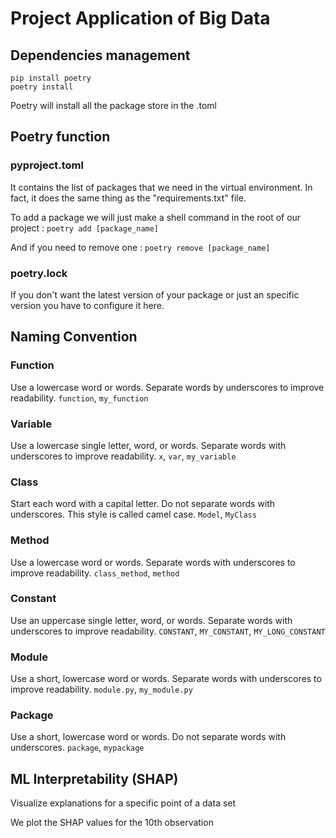 # Project Application of Big Data

## Dependencies management

	pip install poetry
	poetry install
	
Poetry will install all the package store in the .toml

## Poetry function
### pyproject.toml
It contains the list of packages that we need in the virtual environment. 
In fact, it does the same thing as the "requirements.txt" file.

To add a package we will just make a shell command in the root of our project :
	`poetry add [package_name]`
	
And if you need to remove one :
	`poetry remove [package_name]`
### poetry.lock
If you don't want the latest version of your package or just an specific version you have to configure it here.

## Naming Convention
### Function
Use a lowercase word or words. Separate words by underscores to improve readability.
`function`,  `my_function`

###  Variable
Use a lowercase single letter, word, or words. Separate words with underscores to improve readability.
`x`,  `var`,  `my_variable`

### Class
Start each word with a capital letter. Do not separate words with underscores. This style is called camel case.
`Model`,  `MyClass`

### Method
Use a lowercase word or words. Separate words with underscores to improve readability.
`class_method`,  `method`

### Constant
Use an uppercase single letter, word, or words. Separate words with underscores to improve readability.
`CONSTANT`,  `MY_CONSTANT`,  `MY_LONG_CONSTANT`

### Module

Use a short, lowercase word or words. Separate words with underscores to improve readability.
`module.py`,  `my_module.py`

### Package

Use a short, lowercase word or words. Do not separate words with underscores.
`package`,  `mypackage`

## ML Interpretability (SHAP)
Visualize explanations for a specific point of a data set

We plot the SHAP values for the 10th observation



